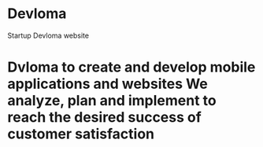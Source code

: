 # Devloma
Startup Devloma website
<h1>Dvloma to create and develop mobile applications and websites
We analyze, plan and implement to reach the desired success of customer satisfaction<h1>